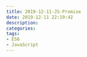 ```yaml
---
title: 2019-12-11-JS-Promise
date: 2019-12-11 22:19:42
description:
categories:
tags:
- ES6
- JavaScript
---
```

